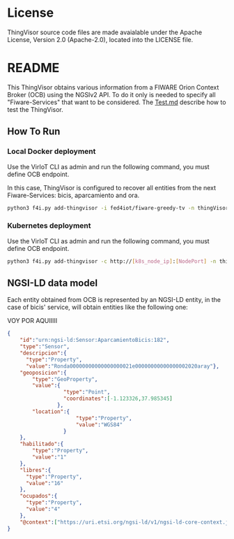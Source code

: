 # License

ThingVisor source code files are made avaialable under the Apache License, Version 2.0 (Apache-2.0), located into the LICENSE file.

# README

This ThingVisor obtains various information from a FIWARE Orion Context Broker (OCB) using the NGSIv2 API. To do it only is needed to specify all "Fiware-Services" that want to be considered.
The [Test.md](./Test.md) describe how to test the ThingVisor.

## How To Run

### Local Docker deployment

Use the VirIoT CLI as admin and run the following command, you must define OCB endpoint.

In this case, ThingVisor is configured to recover all entities from the next Fiware-Services: bicis, aparcamiento and ora.

```bash  
python3 f4i.py add-thingvisor -i fed4iot/fiware-greedy-tv -n thingVisorID_Greedy -d "thingVisorID_Greedy" -p "{'ocb_ip':'[OCB_Public_IP]', 'ocb_port':'[OCB_Port]','ocb_service':['bicis','aparcamiento','ora']}"
```

### Kubernetes deployment

Use the VirIoT CLI as admin and run the following command, you must define OCB endpoint.

```bash  
python3 f4i.py add-thingvisor -c http://[k8s_node_ip]:[NodePort] -n thingVisorID_Greedy -d "thingVisorID_Greedy" -p "{'ocb_ip':'[OCB_Public_IP]', 'ocb_port':'[OCB_Port]','ocb_service':['bicis','aparcamiento','ora']}" -y "yaml/thingVisor-fiWARE.yaml"
```

## NGSI-LD data model

Each entity obtained from OCB is represented by an NGSI-LD entity, in the case of bicis' service, will obtain entities like the following one:

VOY POR AQUIIIII

```json
{
    "id":"urn:ngsi-ld:Sensor:AparcamientoBicis:182",
    "type":"Sensor",
    "descripcion":{
      "type":"Property",
      "value":"Ronda00000000000000000021e00000000000000002020aray"},
    "geoposicion":{
        "type":"GeoProperty",
        "value":{
                  "type":"Point",
                  "coordinates":[-1.123326,37.985345]
                },
        "location":{
                      "type":"Property",
                      "value":"WGS84"
                  }
    },
    "habilitado":{
        "type":"Property",
        "value":"1"
    },
    "libres":{
      "type":"Property",
      "value":"16"
    },
    "ocupados":{
      "type":"Property",
      "value":"4"
    },
    "@context":["https://uri.etsi.org/ngsi-ld/v1/ngsi-ld-core-context.jsonld"]
}

```
